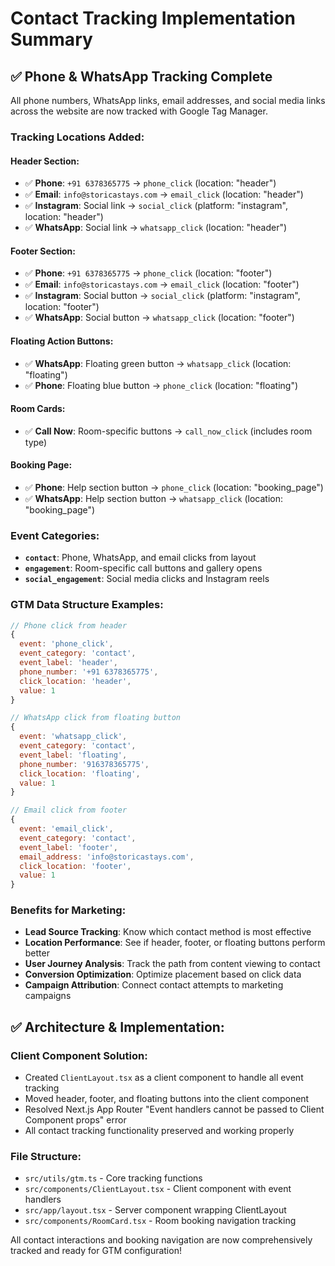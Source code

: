 # Contact Tracking Implementation Summary

## ✅ **Phone & WhatsApp Tracking Complete**

All phone numbers, WhatsApp links, email addresses, and social media links across the website are now tracked with Google Tag Manager.

### **Tracking Locations Added:**

#### **Header Section:**

- ✅ **Phone**: `+91 6378365775` → `phone_click` (location: "header")
- ✅ **Email**: `info@storicastays.com` → `email_click` (location: "header")
- ✅ **Instagram**: Social link → `social_click` (platform: "instagram", location: "header")
- ✅ **WhatsApp**: Social link → `whatsapp_click` (location: "header")

#### **Footer Section:**

- ✅ **Phone**: `+91 6378365775` → `phone_click` (location: "footer")
- ✅ **Email**: `info@storicastays.com` → `email_click` (location: "footer")
- ✅ **Instagram**: Social button → `social_click` (platform: "instagram", location: "footer")
- ✅ **WhatsApp**: Social button → `whatsapp_click` (location: "footer")

#### **Floating Action Buttons:**

- ✅ **WhatsApp**: Floating green button → `whatsapp_click` (location: "floating")
- ✅ **Phone**: Floating blue button → `phone_click` (location: "floating")

#### **Room Cards:**

- ✅ **Call Now**: Room-specific buttons → `call_now_click` (includes room type)

#### **Booking Page:**

- ✅ **Phone**: Help section button → `phone_click` (location: "booking_page")
- ✅ **WhatsApp**: Help section button → `whatsapp_click` (location: "booking_page")

### **Event Categories:**

- **`contact`**: Phone, WhatsApp, and email clicks from layout
- **`engagement`**: Room-specific call buttons and gallery opens
- **`social_engagement`**: Social media clicks and Instagram reels

### **GTM Data Structure Examples:**

```javascript
// Phone click from header
{
  event: 'phone_click',
  event_category: 'contact',
  event_label: 'header',
  phone_number: '+91 6378365775',
  click_location: 'header',
  value: 1
}

// WhatsApp click from floating button
{
  event: 'whatsapp_click',
  event_category: 'contact',
  event_label: 'floating',
  phone_number: '916378365775',
  click_location: 'floating',
  value: 1
}

// Email click from footer
{
  event: 'email_click',
  event_category: 'contact',
  event_label: 'footer',
  email_address: 'info@storicastays.com',
  click_location: 'footer',
  value: 1
}
```

### **Benefits for Marketing:**

- **Lead Source Tracking**: Know which contact method is most effective
- **Location Performance**: See if header, footer, or floating buttons perform better
- **User Journey Analysis**: Track the path from content viewing to contact
- **Conversion Optimization**: Optimize placement based on click data
- **Campaign Attribution**: Connect contact attempts to marketing campaigns

## ✅ **Architecture & Implementation:**

### **Client Component Solution:**

- Created `ClientLayout.tsx` as a client component to handle all event tracking
- Moved header, footer, and floating buttons into the client component
- Resolved Next.js App Router "Event handlers cannot be passed to Client Component props" error
- All contact tracking functionality preserved and working properly

### **File Structure:**

- `src/utils/gtm.ts` - Core tracking functions
- `src/components/ClientLayout.tsx` - Client component with event handlers
- `src/app/layout.tsx` - Server component wrapping ClientLayout
- `src/components/RoomCard.tsx` - Room booking navigation tracking

All contact interactions and booking navigation are now comprehensively tracked and ready for GTM configuration!

